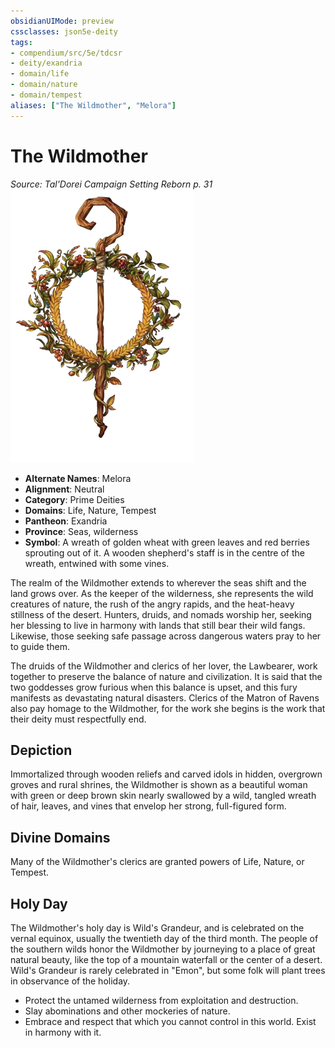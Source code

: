 ```yaml
---
obsidianUIMode: preview
cssclasses: json5e-deity
tags:
- compendium/src/5e/tdcsr
- deity/exandria
- domain/life
- domain/nature
- domain/tempest
aliases: ["The Wildmother", "Melora"]
---
```

# The Wildmother
*Source: Tal'Dorei Campaign Setting Reborn p. 31* 
![A wreath of golden wheat w...](https://raw.githubusercontent.com/5etools-mirror-3/5etools-img/main/deities/TDCSR/Wildmother.webp#symbol "A wreath of golden wheat with green leaves and red berries sprouting out of it. A wooden shepherd's staff is in the centre of the wreath, entwined with some vines.")

- **Alternate Names**: Melora
- **Alignment**: Neutral
- **Category**: Prime Deities
- **Domains**: Life, Nature, Tempest
- **Pantheon**: Exandria
- **Province**: Seas, wilderness
- **Symbol**: A wreath of golden wheat with green leaves and red berries sprouting out of it. A wooden shepherd's staff is in the centre of the wreath, entwined with some vines.

The realm of the Wildmother extends to wherever the seas shift and the land grows over. As the keeper of the wilderness, she represents the wild creatures of nature, the rush of the angry rapids, and the heat-heavy stillness of the desert. Hunters, druids, and nomads worship her, seeking her blessing to live in harmony with lands that still bear their wild fangs. Likewise, those seeking safe passage across dangerous waters pray to her to guide them.

The druids of the Wildmother and clerics of her lover, the Lawbearer, work together to preserve the balance of nature and civilization. It is said that the two goddesses grow furious when this balance is upset, and this fury manifests as devastating natural disasters. Clerics of the Matron of Ravens also pay homage to the Wildmother, for the work she begins is the work that their deity must respectfully end.

## Depiction

Immortalized through wooden reliefs and carved idols in hidden, overgrown groves and rural shrines, the Wildmother is shown as a beautiful woman with green or deep brown skin nearly swallowed by a wild, tangled wreath of hair, leaves, and vines that envelop her strong, full-figured form.

## Divine Domains

Many of the Wildmother's clerics are granted powers of Life, Nature, or Tempest.

## Holy Day

The Wildmother's holy day is Wild's Grandeur, and is celebrated on the vernal equinox, usually the twentieth day of the third month. The people of the southern wilds honor the Wildmother by journeying to a place of great natural beauty, like the top of a mountain waterfall or the center of a desert. Wild's Grandeur is rarely celebrated in "Emon", but some folk will plant trees in observance of the holiday.

- Protect the untamed wilderness from exploitation and destruction.  
- Slay abominations and other mockeries of nature.  
- Embrace and respect that which you cannot control in this world. Exist in harmony with it.